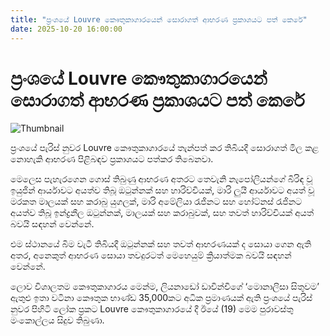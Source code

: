 ```yaml
---
title: "ප්‍රංශයේ Louvre කෞතුකාගාර‍යෙන් සොරාගත් ආභරණ ප්‍රකාශයට පත් කෙරේ"
date: 2025-10-20 16:00:00
---
```


# ප්‍රංශයේ Louvre කෞතුකාගාර‍යෙන් සොරාගත් ආභරණ ප්‍රකාශයට පත් කෙරේ

![Thumbnail](https://helakuru.sgp1.cdn.digitaloceanspaces.com/esana/images/lib/louvre-museum-1.jpg)

ප්‍රංශයේ පැරිස් නුවර Louvre කෞතුකාගාරයේ තැන්පත් කර තිබියදී සොරාගත් මිල කළ නොහැකි ආභරණ පිළිබඳව ප්‍රකාශයට පත්කර තිබෙනවා.

මෙලෙස පැහැරගෙන ගොස් තිබුණු ආභරණ අතරට තෙවැනි නැපෝලියන්ගේ බිරිඳ වූ ඉයුජින් ආර්යාවට අයත්ව තිබූ ඔටුන්නක් සහ හාරිච්චියක්, මාරි ලුයී ආර්යාවට අයත් වූ මරකත මාලයක් සහ කරාබු යුගලක්, මාරි අමේලියා රැජිනට සහ හෝට්නස් රැජිනට අයත්ව තිබූ ඉන්ද්‍රනීල ඔටුන්නක්, මාලයක් සහ කරාබුවක්, සහ තවත් හාරිච්චියක් අයත් බවයි සඳහන් වෙන්නේ.

එම ස්ථානයේ බිම වැටී තිබියදී ඔටුන්නක් සහ තවත් ආභරණයක් ද සොයා ගෙන ඇති අතර, අනෙකුත් ආභරණ සොයා තවදුරටත් මෙහෙයුම් ක්‍රියාත්මක බවයි සඳහන් වෙන්නේ.

ලොව විශාලතම කෞතුකාගාරය මෙන්ම, ලියනාඩෝ ඩාවින්චිගේ ‘මොනාලිසා සිතුවම’ ඇතුළු ඉතා වටිනා කෞතුක භාණ්ඩ 35,000කට අධික ප්‍රමාණයක් ඇති ප්‍රංශයේ පැරිස් නුවර පිහිටි ලෝක ප්‍රකට Louvre කෞතුකාගාරයේ දී ඊයේ (19) මෙම පුරාවස්තු මංකොල්ලය සිදුව තිබුණා.

